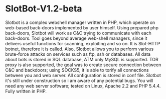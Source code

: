 # SlotBot-V1.2-beta
Slotbot is a complex webshell manager written in PHP, which operate on web-based back-doors implemented by user himself. Using prepared php back-doors, Slotbot will work as C&amp;C trying to communicate with each back-doors. Tool goes beyond average web-shell managers, since it delivers useful functions for scanning, exploiting and so on. It is Slot-HTTP botnet, therefore it is called. Also, Slotbot allows you to perform various brute-force attacks on services such as ftp, ssh or databases. All data about bots is stored in SQL database, ATM only MySQL is supported. TOR proxy is also supported, the goal was to create secure connection between C&amp;C and backdoors; using SOCKS5, it is able to torify all connections between you and web server. All configuration is stored in conf file. Slotbot it's still under construction so i am aware of any potential bugs. You will need any web server software; tested on Linux, Apache 2.2 and PHP 5.4.4. Fully written in PHP. 
